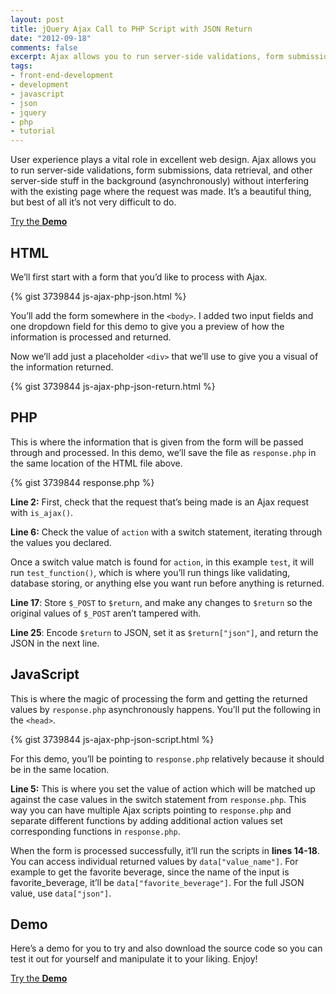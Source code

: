 ```yaml
---
layout: post
title: jQuery Ajax Call to PHP Script with JSON Return
date: "2012-09-18"
comments: false
excerpt: Ajax allows you to run server-side validations, form submissions, data retrieval, and other server-side stuff in the background (asynchronously) without interfering with the existing page where the request was made. It’s a beautiful thing, but best of all it’s not very difficult to do.
tags:
- front-end-development
- development
- javascript
- json
- jquery
- php
- tutorial
---
```


User experience plays a vital role in excellent web design. Ajax allows you to run server-side validations, form submissions, data retrieval, and other server-side stuff in the background (asynchronously) without interfering with the existing page where the request was made. It’s a beautiful thing, but best of all it’s not very difficult to do.

<!--more-->

<p><a href="{{ site.labs_url }}/jquery-ajax-php-json/" class="button button--labs" target="_blank">Try the <b>Demo</b></a></p>

## HTML

We’ll first start with a form that you’d like to process with Ajax.

{% gist 3739844 js-ajax-php-json.html %}

You’ll add the form somewhere in the `<body>`. I added two input fields and one dropdown field for this demo to give you a preview of how the information is processed and returned.

Now we’ll add just a placeholder `<div>` that we’ll use to give you a visual of the information returned.

{% gist 3739844 js-ajax-php-json-return.html %}

## PHP

This is where the information that is given from the form will be passed through and processed. In this demo, we’ll save the file as `response.php` in the same location of the HTML file above.

{% gist 3739844 response.php %}

**Line 2:** First, check that the request that’s being made is an Ajax request with `is_ajax()`.

**Line 6:** Check the value of `action` with a switch statement, iterating through the values you declared.

Once a switch value match is found for `action`, in this example `test`, it will run `test_function()`, which is where you’ll run things like validating, database storing, or anything else you want run before anything is returned.

**Line 17**: Store `$_POST` to `$return`, and make any changes to `$return` so the original values of `$_POST` aren’t tampered with.

**Line 25**: Encode `$return` to JSON, set it as `$return["json"]`, and return the JSON in the next line.

## JavaScript

This is where the magic of processing the form and getting the returned values by `response.php` asynchronously happens. You’ll put the following in the `<head>`.

{% gist 3739844 js-ajax-php-json-script.html %}

For this demo, you’ll be pointing to `response.php` relatively because it should be in the same location.

**Line 5:** This is where you set the value of action which will be matched up against the case values in the switch statement from `response.php`. This way you can have multiple Ajax scripts pointing to `response.php` and separate different functions by adding additional action values set corresponding functions in `response.php`.

When the form is processed successfully, it’ll run the scripts in **lines 14-18**. You can access individual returned values by `data["value_name"]`. For example to get the favorite beverage, since the name of the input is favorite_beverage, it’ll be `data["favorite_beverage"]`. For the full JSON value, use `data["json"]`.

## Demo

Here’s a demo for you to try and also download the source code so you can test it out for yourself and manipulate it to your liking. Enjoy!

<p><a href="{{ site.labs_url }}/jquery-ajax-php-json/" class="button button--labs" target="_blank">Try the <b>Demo</b></a></p>